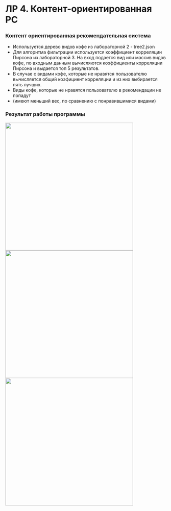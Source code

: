 # ЛР 4. Контент-ориентированная РС



### Контент ориентированная рекомендательная система    

* Используется дерево видов кофе из лабораторной 2 - tree2.json 
* Для алгоритма фильтрации используется коэффициент корреляции Пирсона из лабораторной 3. На вход подается вид или массив видов кофе, по входным данным 
вычисляются коэффициенты корреляции Пирсона и выдается топ 5 результатов. 
* В случае с видами кофе, которые не нравятся пользователю вычисляется общий коэфициент корреляции и из них выбирается пять лучших. 
* Виды кофе, которые не нравятся пользователю в рекомендации не попадут    
* (имеют меньший вес, по сравнению с понравившимися видами)

    
    
    
    

### Результат работы программы
 
 
<img src="https://i.ibb.co/QfCwwDK/image.png" width="400" />
<img src="https://i.ibb.co/bmDz5Bm/image.png" width="400" />
<img src="https://i.ibb.co/TkXFSsH/image.png" width="400" />

